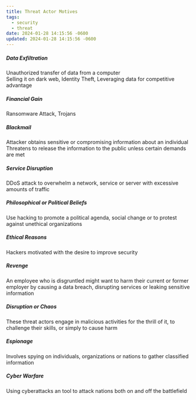 ```yaml
---
title: Threat Actor Motives
tags:
  - security
  - threat
date: 2024-01-28 14:15:56 -0600
updated: 2024-01-28 14:15:56 -0600
---
```


##### Data Exfiltration
Unauthorized transfer of data from a computer  
Selling it on dark web, Identity Theft, Leveraging data for competitive advantage

##### Financial Gain  
Ransomware Attack, Trojans

##### Blackmail  
Attacker obtains sensitive or compromising information about an individual  
Threatens to release the information to the public unless certain demands are met  

##### Service Disruption  
DDoS attack to overwhelm a network, service or server with excessive amounts of traffic  

##### Philosophical or Political Beliefs  
Use hacking to promote a political agenda, social change or to protest against unethical organizations

##### Ethical Reasons  
Hackers motivated with the desire to improve security

##### Revenge  
An employee who is disgruntled might want to harm their current or former employer by causing a data breach, disrupting services or leaking sensitive information  

##### Disruption or Chaos  
These threat actors engage in malicious activities for the thrill of it, to challenge their skills, or simply to cause harm  

##### Espionage  
Involves spying on individuals, organizations or nations to gather classified information   

##### Cyber Warfare  
Using cyberattacks an tool to attack nations both on and off the battlefield
